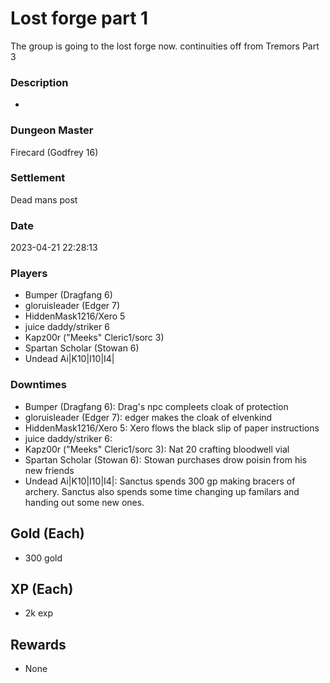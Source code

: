 # Lost forge part 1
The group is going to the lost forge now. continuities off from Tremors Part 3
### Description
-
### Dungeon Master
Firecard (Godfrey 16)
### Settlement
Dead mans post
### Date
2023-04-21 22:28:13
### Players
* Bumper (Dragfang 6)
* gloruisleader (Edger 7)
* HiddenMask1216/Xero 5
* juice daddy/striker 6
* Kapz00r ("Meeks" Cleric1/sorc 3)
* Spartan Scholar (Stowan 6)
* Undead Ai|K10|I10|I4|
### Downtimes
* Bumper (Dragfang 6): Drag's npc compleets cloak of protection
* gloruisleader (Edger 7): edger makes the cloak of elvenkind
* HiddenMask1216/Xero 5: Xero flows the black slip of paper instructions
* juice daddy/striker 6: 
* Kapz00r ("Meeks" Cleric1/sorc 3): Nat 20 crafting bloodwell vial
* Spartan Scholar (Stowan 6): Stowan purchases drow poisin from his new friends
* Undead Ai|K10|I10|I4|: Sanctus spends 300 gp making bracers of archery. Sanctus also spends some time changing up familars and handing out some new ones.
## Gold (Each)
* 300 gold
## XP (Each)
* 2k exp
## Rewards
* None
